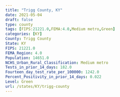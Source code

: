 ```yaml
---
title: "Trigg County, KY"
date: 2021-05-04
draft: false
type: county
tags: [FIPS:21221.0,FEMA:4.0,Medium metro,Green]
categories: [KY]
County: Trigg County
State: KY
FIPS: 21221.0
FEMA_Region: 4.0
Population: 14651.0
NCHS_Urban_Rural_Classification: Medium metro
Tests_in_prior_14_days: 182.0
Fourteen_day_test_rate_per_100000: 1242.0
Percent_Positivity_in_prior_14_days: 0.022
Level: Green
url: /states/KY/trigg-county
---
```



